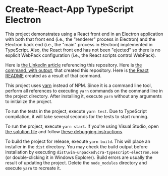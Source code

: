 # Create-React-App TypeScript Electron

This project demonstrates using a React front end in an Electron application with both that front end (i.e., the "renderer" process
in Electron) and the Electron back end (i.e., the "main" process in Electron) implemented in TypeScript.  Also, the React front end
has not been "ejected" so there is no explicit WebPack configuration (i.e., the React scripts control WebPack).

Here is [the LinkedIn article](https://www.linkedin.com/pulse/notes-create-react-app-using-typescript-electron-chris-idzerda/)
referencing this repository.  Here is [the command, with output](README.txt), that created this repository.  Here is [the React
README](React.md) created as a result of that command.

This project uses [yarn](https://yarnpkg.com) instead of NPM.  Since it is a command line tool, perform all references to executing
`yarn` commands on the command line in the project directory.  After installing it, execute `yarn` without any arguments to
initialize the project.

To run the tests in the project, execute `yarn test`.  Due to TypeScript compilation, it will take several seconds for the tests to
start running.

To run the project, execute `yarn start`.  If you're using Visual Studio, open [the solution file](cra-typescript-electron.sln) and
follow [these debugging instructions](DEBUG.md).

To build the project for release, execute `yarn build`.  This will place an installer in the `dist` directory.  You may check the
build output before installation by executing `dist\win-unpacked\cra-typescript-electron.exe` (or double-clicking it in Windows
Explorer).  Build errors are usually the result of updating the project.  Delete the `node_modules` directory and execute `yarn` to
recreate it.
